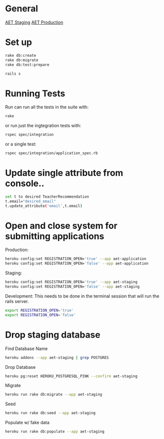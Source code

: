 # General

[AET Staging](http://aet-staging.newcollegeinstitute.org/)
[AET Production](http://aet-application.newcollegeinstitute.org)

# Set up
````bash
rake db:create
rake db:migrate
rake db:test:prepare

rails s

````

# Running Tests
Run can run all the tests in the suite with:
````bash
rake
````
or run just the ingtegration tests with:
````bash
rspec spec/integration
````

or a single test:
````bash
rspec spec/integration/application_spec.rb
````

# Update single attribute from console..
````bash  
set t to desired TeacherRecommendation
t.email="desired_email"
t.update_attribute('email',t.email)
````

# Open and close system for submitting applications
Production:
````bash
heroku config:set REGISTRATION_OPEN='true' --app aet-application
heroku config:set REGISTRATION_OPEN='false' --app aet-application
````
Staging:
````bash
heroku config:set REGISTRATION_OPEN='true' --app aet-staging
heroku config:set REGISTRATION_OPEN='false' --app aet-staging
````
Development:
This needs to be done in the terminal session that will run the rails server.
````bash
export REGISTRATION_OPEN='true'
export REGISTRATION_OPEN='false'
````

# Drop staging database
Find Database Name
````bash
heroku addons --app aet-staging | grep POSTGRES
````
Drop Database
````bash
heroku pg:reset HEROKU_POSTGRESQL_PINK --confirm aet-staging
````
Migrate
````bash
heroku run rake db:migrate --app aet-staging
````
Seed
````bash
heroku run rake db:seed --app aet-staging
````
Populate w/ fake data
````bash
heroku run rake db:populate --app aet-staging
````